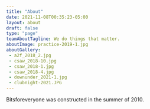 ```yaml
---
title: "About"
date: 2021-11-08T00:35:23-05:00
layout: about
draft: false
type: "page"
teamAboutTagline: We do things that matter.
aboutImage: practice-2019-1.jpg
aboutGallery:
 - a2f_2018_2.jpg
 - csaw_2018-10.jpg
 - csaw_2018-1.jpg
 - csaw_2018-4.jpg
 - downunder_2021-1.jpg
 - clubnight-2021.JPG
---
```


Bitsforeveryone was constructed in the summer of 2010.